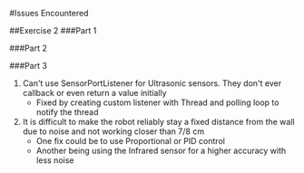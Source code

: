 #Issues Encountered

##Exercise 2
###Part 1

###Part 2

###Part 3
1. Can't use SensorPortListener for Ultrasonic sensors. They don't ever callback or even return a value initially
   * Fixed by creating custom listener with Thread and polling loop to notify the thread
2. It is difficult to make the robot reliably stay a fixed distance from the wall due to noise and not working closer than 7/8 cm
   * One fix could be to use Proportional or PID control
   * Another being using the Infrared sensor for a higher accuracy with less noise

